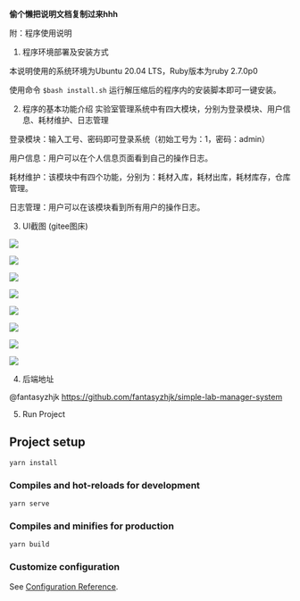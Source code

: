 **偷个懒把说明文档复制过来hhh**

附：程序使用说明

1. 程序环境部署及安装方式

本说明使用的系统环境为Ubuntu 20.04 LTS，Ruby版本为ruby 2.7.0p0

使用命令 `$bash install.sh` 运行解压缩后的程序内的安装脚本即可一键安装。

2. 程序的基本功能介绍
实验室管理系统中有四大模块，分别为登录模块、用户信息、耗材维护、日志管理

登录模块：输入工号、密码即可登录系统（初始工号为：1，密码：admin）

用户信息：用户可以在个人信息页面看到自己的操作日志。

耗材维护：该模块中有四个功能，分别为：耗材入库，耗材出库，耗材库存，仓库管理。

日志管理：用户可以在该模块看到所有用户的操作日志。

3. UI截图 (gitee图床)

![](https://gitee.com/im0o/photobed/raw/master/img/20210909121647.png)

![](https://gitee.com/im0o/photobed/raw/master/img/20210909121640.png)

![](https://gitee.com/im0o/photobed/raw/master/img/20210909121641.png)

![](https://gitee.com/im0o/photobed/raw/master/img/20210909121642.png)

![](https://gitee.com/im0o/photobed/raw/master/img/20210909121643.png)

![](https://gitee.com/im0o/photobed/raw/master/img/20210909121644.png)

![](https://gitee.com/im0o/photobed/raw/master/img/20210909121645.png)

![](https://gitee.com/im0o/photobed/raw/master/img/20210909121646.png)

4. 后端地址

@fantasyzhjk
https://github.com/fantasyzhjk/simple-lab-manager-system

5. Run Project

## Project setup
```
yarn install
```

### Compiles and hot-reloads for development
```
yarn serve
```

### Compiles and minifies for production
```
yarn build
```

### Customize configuration
See [Configuration Reference](https://cli.vuejs.org/config/).
